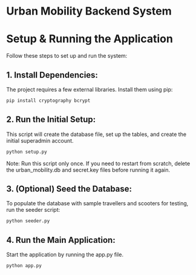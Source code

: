 # Urban Mobility Backend System

# Setup & Running the Application
Follow these steps to set up and run the system:

## 1. Install Dependencies:
The project requires a few external libraries. Install them using pip:
```bash
pip install cryptography bcrypt
```

## 2. Run the Initial Setup:
This script will create the database file, set up the tables, and create the initial superadmin account.
```bash
python setup.py
```

Note: Run this script only once. If you need to restart from scratch, delete the urban_mobility.db and secret.key files before running it again.

## 3. (Optional) Seed the Database:
To populate the database with sample travellers and scooters for testing, run the seeder script:
```bash
python seeder.py
```

## 4. Run the Main Application:
Start the application by running the app.py file.
```bash
python app.py
```

